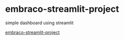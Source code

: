 # embraco-streamlit-project

simple dashboard using streamlit

[embraco-streamlit-project](https://share.streamlit.io/dplazau/embraco-streamlit-project/main/app.py)
